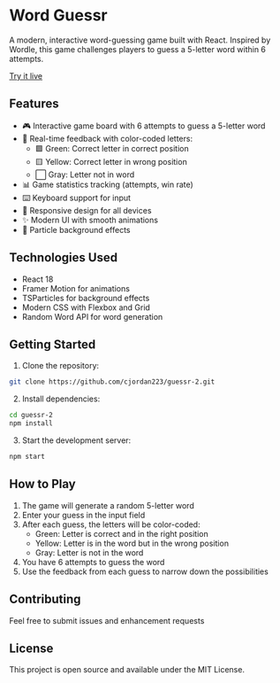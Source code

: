 # Word Guessr

A modern, interactive word-guessing game built with React. Inspired by Wordle, this game challenges players to guess a 5-letter word within 6 attempts.

[Try it live](https://cjordan223.github.io/guessr-2/)

## Features

- 🎮 Interactive game board with 6 attempts to guess a 5-letter word
- 🎯 Real-time feedback with color-coded letters:
  - 🟩 Green: Correct letter in correct position
  - 🟨 Yellow: Correct letter in wrong position
  - ⬜ Gray: Letter not in word
- 📊 Game statistics tracking (attempts, win rate)
- ⌨️ Keyboard support for input
- 📱 Responsive design for all devices
- ✨ Modern UI with smooth animations
- 🌟 Particle background effects

## Technologies Used

- React 18
- Framer Motion for animations
- TSParticles for background effects
- Modern CSS with Flexbox and Grid
- Random Word API for word generation

## Getting Started

1. Clone the repository:
```bash
git clone https://github.com/cjordan223/guessr-2.git
```

2. Install dependencies:
```bash
cd guessr-2
npm install
```

3. Start the development server:
```bash
npm start
```



## How to Play

1. The game will generate a random 5-letter word
2. Enter your guess in the input field
3. After each guess, the letters will be color-coded:
   - Green: Letter is correct and in the right position
   - Yellow: Letter is in the word but in the wrong position
   - Gray: Letter is not in the word
4. You have 6 attempts to guess the word
5. Use the feedback from each guess to narrow down the possibilities

## Contributing

Feel free to submit issues and enhancement requests

## License

This project is open source and available under the MIT License.
